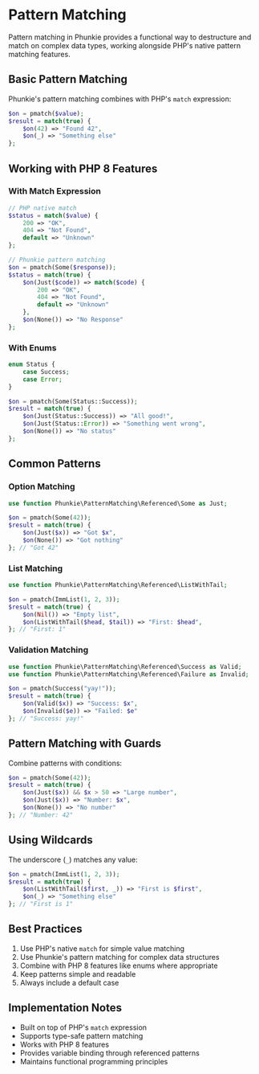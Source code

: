 # Pattern Matching

Pattern matching in Phunkie provides a functional way to destructure and match on complex data types, working alongside PHP's native pattern matching features.

## Basic Pattern Matching

Phunkie's pattern matching combines with PHP's `match` expression:

```php
$on = pmatch($value);
$result = match(true) {
    $on(42) => "Found 42",
    $on(_) => "Something else"
};
```

## Working with PHP 8 Features

### With Match Expression
```php
// PHP native match
$status = match($value) {
    200 => "OK",
    404 => "Not Found",
    default => "Unknown"
};

// Phunkie pattern matching
$on = pmatch(Some($response));
$status = match(true) {
    $on(Just($code)) => match($code) {
        200 => "OK",
        404 => "Not Found",
        default => "Unknown"
    },
    $on(None()) => "No Response"
};
```

### With Enums
```php
enum Status {
    case Success;
    case Error;
}

$on = pmatch(Some(Status::Success));
$result = match(true) {
    $on(Just(Status::Success)) => "All good!",
    $on(Just(Status::Error)) => "Something went wrong",
    $on(None()) => "No status"
};
```

## Common Patterns

### Option Matching
```php
use function Phunkie\PatternMatching\Referenced\Some as Just;

$on = pmatch(Some(42));
$result = match(true) {
    $on(Just($x)) => "Got $x",
    $on(None()) => "Got nothing"
}; // "Got 42"
```

### List Matching
```php
use function Phunkie\PatternMatching\Referenced\ListWithTail;

$on = pmatch(ImmList(1, 2, 3));
$result = match(true) {
    $on(Nil()) => "Empty list",
    $on(ListWithTail($head, $tail)) => "First: $head",
}; // "First: 1"
```

### Validation Matching
```php
use function Phunkie\PatternMatching\Referenced\Success as Valid;
use function Phunkie\PatternMatching\Referenced\Failure as Invalid;

$on = pmatch(Success("yay!"));
$result = match(true) {
    $on(Valid($x)) => "Success: $x",
    $on(Invalid($e)) => "Failed: $e"
}; // "Success: yay!"
```

## Pattern Matching with Guards

Combine patterns with conditions:

```php
$on = pmatch(Some(42));
$result = match(true) {
    $on(Just($x)) && $x > 50 => "Large number",
    $on(Just($x)) => "Number: $x",
    $on(None()) => "No number"
}; // "Number: 42"
```

## Using Wildcards

The underscore (`_`) matches any value:

```php
$on = pmatch(ImmList(1, 2, 3));
$result = match(true) {
    $on(ListWithTail($first, _)) => "First is $first",
    $on(_) => "Something else"
}; // "First is 1"
```

## Best Practices

1. Use PHP's native `match` for simple value matching
2. Use Phunkie's pattern matching for complex data structures
3. Combine with PHP 8 features like enums where appropriate
4. Keep patterns simple and readable
5. Always include a default case

## Implementation Notes

- Built on top of PHP's `match` expression
- Supports type-safe pattern matching
- Works with PHP 8 features
- Provides variable binding through referenced patterns
- Maintains functional programming principles
